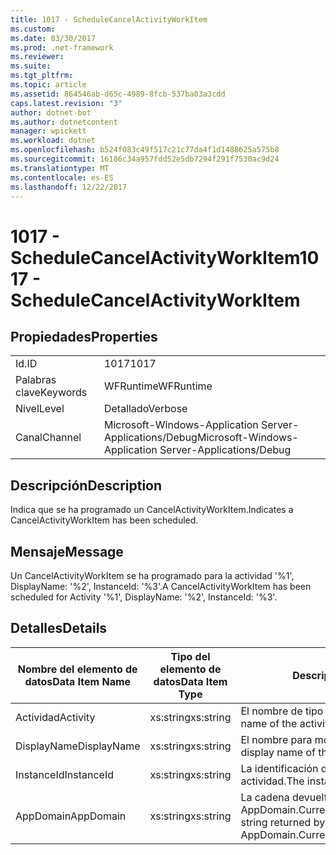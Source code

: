 ```yaml
---
title: 1017 - ScheduleCancelActivityWorkItem
ms.custom: 
ms.date: 03/30/2017
ms.prod: .net-framework
ms.reviewer: 
ms.suite: 
ms.tgt_pltfrm: 
ms.topic: article
ms.assetid: 864546ab-d65c-4989-8fcb-537ba03a3cdd
caps.latest.revision: "3"
author: dotnet-bot
ms.author: dotnetcontent
manager: wpickett
ms.workload: dotnet
ms.openlocfilehash: b524f083c49f517c21c77da4f1d1488625a575b8
ms.sourcegitcommit: 16186c34a957fdd52e5db7294f291f7530ac9d24
ms.translationtype: MT
ms.contentlocale: es-ES
ms.lasthandoff: 12/22/2017
---
```

# <a name="1017---schedulecancelactivityworkitem"></a><span data-ttu-id="d0228-102">1017 - ScheduleCancelActivityWorkItem</span><span class="sxs-lookup"><span data-stu-id="d0228-102">1017 - ScheduleCancelActivityWorkItem</span></span>
## <a name="properties"></a><span data-ttu-id="d0228-103">Propiedades</span><span class="sxs-lookup"><span data-stu-id="d0228-103">Properties</span></span>  
  
|||  
|-|-|  
|<span data-ttu-id="d0228-104">Id.</span><span class="sxs-lookup"><span data-stu-id="d0228-104">ID</span></span>|<span data-ttu-id="d0228-105">1017</span><span class="sxs-lookup"><span data-stu-id="d0228-105">1017</span></span>|  
|<span data-ttu-id="d0228-106">Palabras clave</span><span class="sxs-lookup"><span data-stu-id="d0228-106">Keywords</span></span>|<span data-ttu-id="d0228-107">WFRuntime</span><span class="sxs-lookup"><span data-stu-id="d0228-107">WFRuntime</span></span>|  
|<span data-ttu-id="d0228-108">Nivel</span><span class="sxs-lookup"><span data-stu-id="d0228-108">Level</span></span>|<span data-ttu-id="d0228-109">Detallado</span><span class="sxs-lookup"><span data-stu-id="d0228-109">Verbose</span></span>|  
|<span data-ttu-id="d0228-110">Canal</span><span class="sxs-lookup"><span data-stu-id="d0228-110">Channel</span></span>|<span data-ttu-id="d0228-111">Microsoft-Windows-Application Server-Applications/Debug</span><span class="sxs-lookup"><span data-stu-id="d0228-111">Microsoft-Windows-Application Server-Applications/Debug</span></span>|  
  
## <a name="description"></a><span data-ttu-id="d0228-112">Descripción</span><span class="sxs-lookup"><span data-stu-id="d0228-112">Description</span></span>  
 <span data-ttu-id="d0228-113">Indica que se ha programado un CancelActivityWorkItem.</span><span class="sxs-lookup"><span data-stu-id="d0228-113">Indicates a CancelActivityWorkItem has been scheduled.</span></span>  
  
## <a name="message"></a><span data-ttu-id="d0228-114">Mensaje</span><span class="sxs-lookup"><span data-stu-id="d0228-114">Message</span></span>  
 <span data-ttu-id="d0228-115">Un CancelActivityWorkItem se ha programado para la actividad '%1', DisplayName: '%2', InstanceId: '%3'.</span><span class="sxs-lookup"><span data-stu-id="d0228-115">A CancelActivityWorkItem has been scheduled for Activity '%1', DisplayName: '%2', InstanceId: '%3'.</span></span>  
  
## <a name="details"></a><span data-ttu-id="d0228-116">Detalles</span><span class="sxs-lookup"><span data-stu-id="d0228-116">Details</span></span>  
  
|<span data-ttu-id="d0228-117">Nombre del elemento de datos</span><span class="sxs-lookup"><span data-stu-id="d0228-117">Data Item Name</span></span>|<span data-ttu-id="d0228-118">Tipo del elemento de datos</span><span class="sxs-lookup"><span data-stu-id="d0228-118">Data Item Type</span></span>|<span data-ttu-id="d0228-119">Descripción</span><span class="sxs-lookup"><span data-stu-id="d0228-119">Description</span></span>|  
|--------------------|--------------------|-----------------|  
|<span data-ttu-id="d0228-120">Actividad</span><span class="sxs-lookup"><span data-stu-id="d0228-120">Activity</span></span>|<span data-ttu-id="d0228-121">xs:string</span><span class="sxs-lookup"><span data-stu-id="d0228-121">xs:string</span></span>|<span data-ttu-id="d0228-122">El nombre de tipo de la actividad.</span><span class="sxs-lookup"><span data-stu-id="d0228-122">The type name of the activity.</span></span>|  
|<span data-ttu-id="d0228-123">DisplayName</span><span class="sxs-lookup"><span data-stu-id="d0228-123">DisplayName</span></span>|<span data-ttu-id="d0228-124">xs:string</span><span class="sxs-lookup"><span data-stu-id="d0228-124">xs:string</span></span>|<span data-ttu-id="d0228-125">El nombre para mostrar de la actividad.</span><span class="sxs-lookup"><span data-stu-id="d0228-125">The display name of the activity.</span></span>|  
|<span data-ttu-id="d0228-126">InstanceId</span><span class="sxs-lookup"><span data-stu-id="d0228-126">InstanceId</span></span>|<span data-ttu-id="d0228-127">xs:string</span><span class="sxs-lookup"><span data-stu-id="d0228-127">xs:string</span></span>|<span data-ttu-id="d0228-128">La identificación de instancia de la actividad.</span><span class="sxs-lookup"><span data-stu-id="d0228-128">The instance id of the activity.</span></span>|  
|<span data-ttu-id="d0228-129">AppDomain</span><span class="sxs-lookup"><span data-stu-id="d0228-129">AppDomain</span></span>|<span data-ttu-id="d0228-130">xs:string</span><span class="sxs-lookup"><span data-stu-id="d0228-130">xs:string</span></span>|<span data-ttu-id="d0228-131">La cadena devuelta por AppDomain.CurrentDomain.FriendlyName.</span><span class="sxs-lookup"><span data-stu-id="d0228-131">The string returned by AppDomain.CurrentDomain.FriendlyName.</span></span>|
